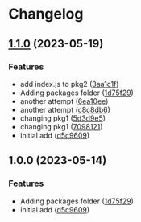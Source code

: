 # Changelog

## [1.1.0](https://github.com/jamesmortensen/release-please-demo/compare/v1.0.0...v1.1.0) (2023-05-19)


### Features

* add index.js to pkg2 ([3aa1c1f](https://github.com/jamesmortensen/release-please-demo/commit/3aa1c1ff01ae1eee5dc76e2054ae67cd4e31a6d0))
* Adding packages folder ([1d75f29](https://github.com/jamesmortensen/release-please-demo/commit/1d75f29fe2f05095159d75c5a8f1683834506409))
* another attempt ([6ea10ee](https://github.com/jamesmortensen/release-please-demo/commit/6ea10ee8cfc25a7cb08eedccf0b21840fa30326b))
* another attempt ([c8c8db6](https://github.com/jamesmortensen/release-please-demo/commit/c8c8db6e5a7e72af753d9466aadb57630c5e98c2))
* changing pkg1 ([5d3d9e5](https://github.com/jamesmortensen/release-please-demo/commit/5d3d9e5a60f09deb1cd677bbbb526f89e5815429))
* changing pkg1 ([7098121](https://github.com/jamesmortensen/release-please-demo/commit/70981216f617946b870344e69507f096bb7f4289))
* initial add ([d5c9609](https://github.com/jamesmortensen/release-please-demo/commit/d5c9609bdbf89b99ff59e2db8998a1e5b2b0f70c))

## 1.0.0 (2023-05-14)


### Features

* Adding packages folder ([1d75f29](https://github.com/jamesmortensen/release-please-demo/commit/1d75f29fe2f05095159d75c5a8f1683834506409))
* initial add ([d5c9609](https://github.com/jamesmortensen/release-please-demo/commit/d5c9609bdbf89b99ff59e2db8998a1e5b2b0f70c))
